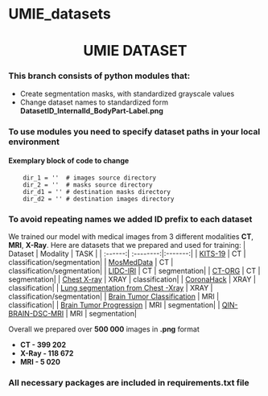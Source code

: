 # UMIE_datasets
# <center> **UMIE DATASET** </center>
### This branch consists of python modules that:
* Create segmentation masks, with standardized grayscale values
* Change dataset names to standardized form **DatasetID_InternalId_BodyPart-Label.png**

### To use modules you need to specify dataset paths in your local environment
#### Exemplary block of code to change

```
    dir_1 = ''  # images source directory
    dir_2 = ''  # masks source directory
    dir_d1 = '' # destination masks directory
    dir_d2 = '' # destination images directory
```

### To avoid repeating names we added ID prefix to each dataset

We trained our model with medical images from 3 different modalities **CT**, **MRI**, **X-Ray**. Here are datasets that we prepared and used for training:
| Dataset | Modality | TASK |
| :------:| :--------:|:-------:| 
| [KITS-19](https://github.com/neheller/kits19)   | CT | classification/segmentation|
| [MosMedData](https://mosmed.ai/en/) | CT | classification/segmentation|
| [LIDC-IRI](https://wiki.cancerimagingarchive.net/display/Public/LIDC-IDRI#) | CT | segmentation|
| [CT-ORG](https://wiki.cancerimagingarchive.net/display/Public/CT-ORG%3A+CT+volumes+with+multiple+organ+segmentations) | CT | segmentation|
| [Chest X-ray](https://nihcc.app.box.com/v/ChestXray-NIHCC/folder/36938765345) | XRAY | classification|
| [CoronaHack](https://www.kaggle.com/praveengovi/coronahack-chest-xraydataset?select=Chest_xray_Corona_Metadata.csv) | XRAY | classification|
| [Lung segmentation from Chest -Xray](https://www.kaggle.com/nikhilpandey360/lung-segmentation-from-chest-x-ray-dataset) | XRAY | classification/segmentation|
| [Brain Tumor Classification](https://www.kaggle.com/sartajbhuvaji/brain-tumor-classification-mri) | MRI | classification|
| [Brain Tumor Progression](https://wiki.cancerimagingarchive.net/display/Public/Brain-Tumor-Progression#339481190e2ccc0d07d7455ab87b3ebb625adf48) | MRI | segmentation|
| [QIN-BRAIN-DSC-MRI](https://wiki.cancerimagingarchive.net/display/Public/QIN-BRAIN-DSC-MRI#21267383b89ada0490e14a66b34d72fe8d9d8a0b) | MRI | segmentation|

Overall we prepared over **500 000** images in **.png** format
* **CT - 399 202** 
* **X-Ray - 118 672** 
* **MRI - 5 020**

### All necessary packages are included in requirements.txt file

